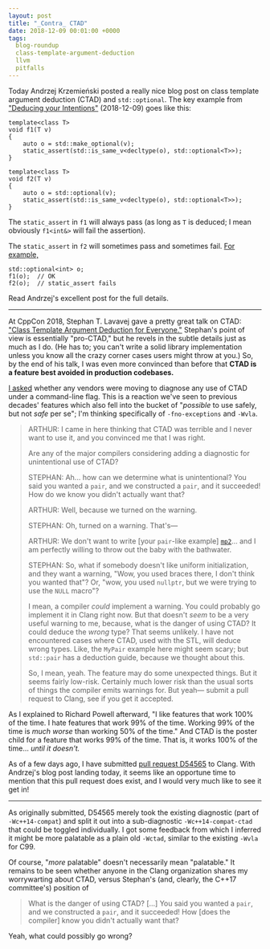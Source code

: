 ```yaml
---
layout: post
title: "_Contra_ CTAD"
date: 2018-12-09 00:01:00 +0000
tags:
  blog-roundup
  class-template-argument-deduction
  llvm
  pitfalls
---
```


Today Andrzej Krzemieński posted a really nice blog post on class template argument deduction (CTAD)
and `std::optional`. The key example from
["Deducing your Intentions"](https://akrzemi1.wordpress.com/2018/12/09/deducing-your-intentions/) (2018-12-09)
goes like this:

    template<class T>
    void f1(T v)
    {
        auto o = std::make_optional(v);
        static_assert(std::is_same_v<decltype(o), std::optional<T>>);
    }

    template<class T>
    void f2(T v)
    {
        auto o = std::optional(v);
        static_assert(std::is_same_v<decltype(o), std::optional<T>>);
    }

The `static_assert` in `f1` will always pass (as long as `T` is deduced; I mean obviously
`f1<int&>` will fail the assertion).

The `static_assert` in `f2` will sometimes pass and sometimes fail.
[For example,](https://godbolt.org/z/sR9FgK)

    std::optional<int> o;
    f1(o);  // OK
    f2(o);  // static_assert fails

Read Andrzej's excellent post for the full details.

----

At CppCon 2018, Stephan T. Lavavej gave a pretty great talk on CTAD:
["Class Template Argument Deduction for Everyone."](https://youtu.be/-H-ut6j1BYU)
Stephan's point of view is essentially "pro-CTAD," but he revels in the subtle details
just as much as I do. (He has to; you can't write a solid library implementation unless
you know all the crazy corner cases users might throw at you.)
So, by the end of his talk, I was even more convinced than before that
<b>CTAD is a feature best avoided in production codebases.</b>

[I asked](https://youtu.be/-H-ut6j1BYU?t=56m29s) whether any vendors
were moving to diagnose any use of CTAD under a command-line flag.
This is a reaction we've seen to previous decades' features which also fell into the bucket
of "_possible_ to use safely, but not _safe_ per se"; I'm thinking specifically of
`-fno-exceptions` and `-Wvla`.

> ARTHUR: I came in here thinking that CTAD was terrible and I never want to use it,
> and you convinced me that I was right.
>
> Are any of the major compilers considering adding a diagnostic
> for unintentional use of CTAD?
>
> STEPHAN: Ah... how can we determine what is unintentional? You said you wanted a `pair`,
> and we constructed a `pair`, and it succeeded! How do we know you didn't actually
> want that?
>
> ARTHUR: Well, because we turned on the warning.
>
> STEPHAN: Oh, turned on a warning. That's—
>
> ARTHUR: We don't want to write [your `pair`-like example] [`mp2`](https://youtu.be/-H-ut6j1BYU?t=20m40s)...
> and I am perfectly willing to throw out the baby with the bathwater.
>
> STEPHAN: So, what if somebody doesn't like uniform initialization, and they want a
> warning, "Wow, you used braces there, I don't think you wanted that"? Or, "wow, you used
> `nullptr`, but we were trying to use the `NULL` macro"?
>
> I mean, a compiler *could* implement a warning. You could probably go implement it in Clang right now.
> But that doesn't _seem_ to be a very useful warning to me, because, what is the danger of using CTAD?
> It could deduce the _wrong_ type? That seems unlikely. I have not encountered cases
> where CTAD, used with the STL, will deduce wrong types. Like, the `MyPair` example here
> might seem scary; but `std::pair` has a deduction guide, because we thought about this.
>
> So, I mean, yeah. The feature may do some unexpected things. But it seems fairly low-risk.
> Certainly much lower risk than the usual sorts of things the compiler emits warnings for.
> But yeah— submit a pull request to Clang, see if you get it accepted.

As I explained to Richard Powell afterward, "I like features that work 100% of the time.
I hate features that work 99% of the time. Working 99% of the time is _much worse_ than
working 50% of the time." And CTAD is the poster child for a feature that works 99% of the
time. That is, it works 100% of the time... _until it doesn't._

As of a few days ago, I have submitted [pull request D54565](https://reviews.llvm.org/D54565)
to Clang. With Andrzej's blog post landing today, it seems like an opportune time to mention
that this pull request does exist, and I would very much like to see it get in!

----

As originally submitted, D54565 merely took the existing diagnostic (part of `-Wc++14-compat`)
and split it out into a sub-diagnostic `-Wc++14-compat-ctad` that could be toggled individually.
I got some feedback from which I inferred it might be more palatable as a plain old `-Wctad`,
similar to the existing `-Wvla` for C99.

Of course, "_more_ palatable" doesn't necessarily mean "palatable." It remains to be seen
whether anyone in the Clang organization shares my worrywarting about CTAD, versus Stephan's
(and, clearly, the C++17 committee's) position of

> What is the danger of using CTAD? [...]
> You said you wanted a `pair`, and we constructed a `pair`, and it succeeded!
> How [does the compiler] know you didn't actually want that?

Yeah, what could possibly go wrong?
